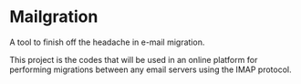 Mailgration
===========

A tool to finish off the headache in e-mail migration.


This project is the codes that will be used in an online platform for performing migrations between any email servers using the IMAP protocol.
